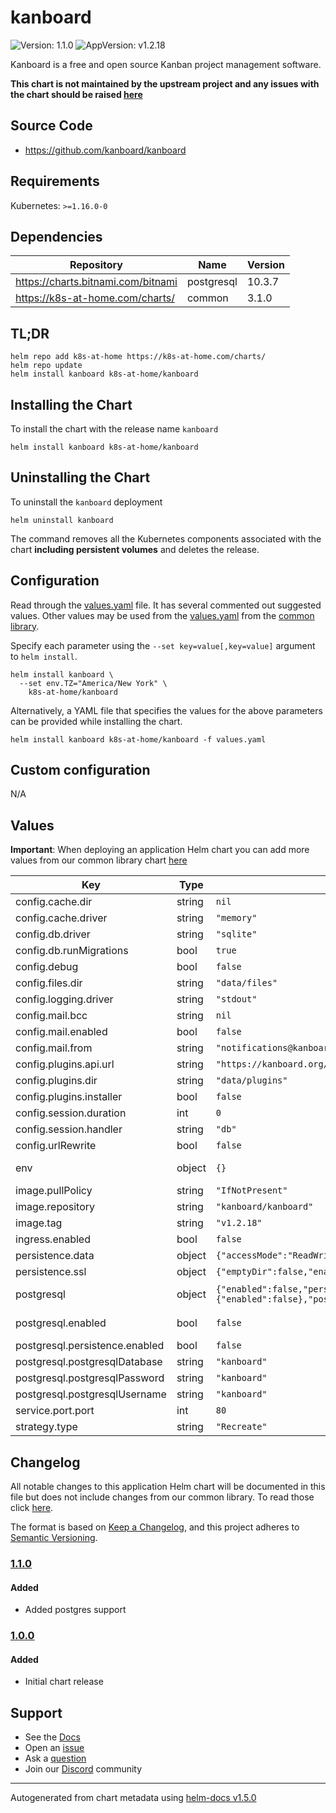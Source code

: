 # kanboard

![Version: 1.1.0](https://img.shields.io/badge/Version-1.1.0-informational?style=flat-square) ![AppVersion: v1.2.18](https://img.shields.io/badge/AppVersion-v1.2.18-informational?style=flat-square)

Kanboard is a free and open source Kanban project management software.

**This chart is not maintained by the upstream project and any issues with the chart should be raised [here](https://github.com/k8s-at-home/charts/issues/new/choose)**

## Source Code

* <https://github.com/kanboard/kanboard>

## Requirements

Kubernetes: `>=1.16.0-0`

## Dependencies

| Repository | Name | Version |
|------------|------|---------|
| https://charts.bitnami.com/bitnami | postgresql | 10.3.7 |
| https://k8s-at-home.com/charts/ | common | 3.1.0 |

## TL;DR

```console
helm repo add k8s-at-home https://k8s-at-home.com/charts/
helm repo update
helm install kanboard k8s-at-home/kanboard
```

## Installing the Chart

To install the chart with the release name `kanboard`

```console
helm install kanboard k8s-at-home/kanboard
```

## Uninstalling the Chart

To uninstall the `kanboard` deployment

```console
helm uninstall kanboard
```

The command removes all the Kubernetes components associated with the chart **including persistent volumes** and deletes the release.

## Configuration

Read through the [values.yaml](./values.yaml) file. It has several commented out suggested values.
Other values may be used from the [values.yaml](../common/values.yaml) from the [common library](../common).

Specify each parameter using the `--set key=value[,key=value]` argument to `helm install`.

```console
helm install kanboard \
  --set env.TZ="America/New York" \
    k8s-at-home/kanboard
```

Alternatively, a YAML file that specifies the values for the above parameters can be provided while installing the chart.

```console
helm install kanboard k8s-at-home/kanboard -f values.yaml
```

## Custom configuration

N/A

## Values

**Important**: When deploying an application Helm chart you can add more values from our common library chart [here](https://github.com/k8s-at-home/library-charts/tree/main/charts/stable/common/)

| Key | Type | Default | Description |
|-----|------|---------|-------------|
| config.cache.dir | string | `nil` | Cache folder to use if cache driver is "file" |
| config.cache.driver | string | `"memory"` | Available cache drivers are "file" and "memory" |
| config.db.driver | string | `"sqlite"` | Database driver: sqlite, mysql or postgres |
| config.db.runMigrations | bool | `true` | Run automatically database migrations |
| config.debug | bool | `false` |  |
| config.files.dir | string | `"data/files"` | Folder for uploaded files |
| config.logging.driver | string | `"stdout"` | log driver: syslog, stderr, stdout or file |
| config.mail.bcc | string | `nil` |  |
| config.mail.enabled | bool | `false` | Enable/disable email configuration from the user interface |
| config.mail.from | string | `"notifications@kanboard.local"` |  |
| config.plugins.api.url | string | `"https://kanboard.org/plugins.json"` | default plugin directory URL |
| config.plugins.dir | string | `"data/plugins"` | Plugin folder |
| config.plugins.installer | bool | `false` | Enable/disable plugin installation from the user interface |
| config.session.duration | int | `0` | Session duration in second (0 = until the browser is closed) |
| config.session.handler | string | `"db"` | Session handler: db or php |
| config.urlRewrite | bool | `false` |  |
| env | object | `{}` | https://docs.kanboard.org/en/latest/admin_guide/docker.html#environment-variables |
| image.pullPolicy | string | `"IfNotPresent"` |  |
| image.repository | string | `"kanboard/kanboard"` |  |
| image.tag | string | `"v1.2.18"` |  |
| ingress.enabled | bool | `false` |  |
| persistence.data | object | `{"accessMode":"ReadWriteOnce","emptyDir":false,"enabled":false,"mountPath":"/var/www/app/data","size":"1Gi"}` | enable data persistence |
| persistence.ssl | object | `{"emptyDir":false,"enabled":false,"mountPath":"/etc/nginx/ssl"}` | enable SSL persistence |
| postgresql | object | `{"enabled":false,"persistence":{"enabled":false},"postgresqlDatabase":"kanboard","postgresqlPassword":"kanboard","postgresqlUsername":"kanboard"}` | Bitnami postgres chart. For more options see https://github.com/bitnami/charts/tree/master/bitnami/postgresql |
| postgresql.enabled | bool | `false` | true: use bitnami postgres instance -- false: use your own postgres instance |
| postgresql.persistence.enabled | bool | `false` | if database is stored to a PVC. Set to true when you are done testing. |
| postgresql.postgresqlDatabase | string | `"kanboard"` | Postgres database password |
| postgresql.postgresqlPassword | string | `"kanboard"` | Postgres database password |
| postgresql.postgresqlUsername | string | `"kanboard"` | Postgres database user name |
| service.port.port | int | `80` |  |
| strategy.type | string | `"Recreate"` |  |

## Changelog

All notable changes to this application Helm chart will be documented in this file but does not include changes from our common library. To read those click [here](https://github.com/k8s-at-home/library-charts/tree/main/charts/stable/common#changelog).

The format is based on [Keep a Changelog](https://keepachangelog.com/en/1.0.0/), and this project adheres to [Semantic Versioning](https://semver.org/spec/v2.0.0.html).

### [1.1.0]

#### Added

- Added postgres support

[1.1.0]: https://github.com/k8s-at-home/charts/tree/kanboard-1.1.0/charts/home-assistant

### [1.0.0]

#### Added

- Initial chart release

[1.0.0]: https://github.com/k8s-at-home/charts/tree/kanboard-1.0.0/charts/home-assistant

## Support

- See the [Docs](https://docs.k8s-at-home.com/our-helm-charts/getting-started/)
- Open an [issue](https://github.com/k8s-at-home/charts/issues/new/choose)
- Ask a [question](https://github.com/k8s-at-home/organization/discussions)
- Join our [Discord](https://discord.gg/sTMX7Vh) community

----------------------------------------------
Autogenerated from chart metadata using [helm-docs v1.5.0](https://github.com/norwoodj/helm-docs/releases/v1.5.0)
